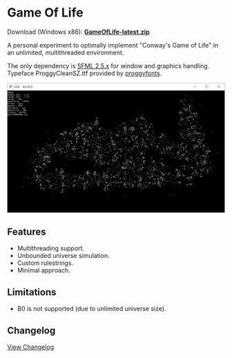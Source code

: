 # Game Of Life
Download (Windows x86): **[GameOfLife-latest.zip](./GameOfLife-latest.zip)**


A personal experiment to optimally implement "Conway's Game of Life" in an unlimited, multithreaded environment.

The only dependency is [SFML 2.5.x](https://www.sfml-dev.org/) for window and graphics handling.
Typeface ProggyCleanSZ.ttf provided by [proggyfonts](https://proggyfonts.net/).


![Preview Image](./preview.png)


## Features

 - Multithreading support.
 - Unbounded universe simulation.
 - Custom rulestrings.
 - Minimal approach.

 
## Limitations

- B0 is not supported (due to unlimited universe size).


## Changelog
[View Changelog](./Changelog.md)
